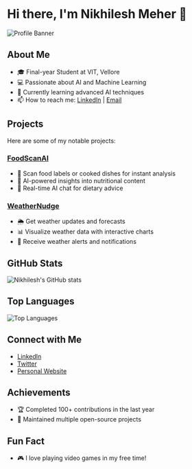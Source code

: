 # Hi there, I'm Nikhilesh Meher 👋

![Profile Banner](https://your-banner-image-url)

## About Me
- 🎓 Final-year Student at VIT, Vellore
- 💻 Passionate about AI and Machine Learning
- 🌱 Currently learning advanced AI techniques
- 📫 How to reach me: [LinkedIn](https://www.linkedin.com/in/nikhileshmeher) | [Email](mailto:your-email@example.com)

## Projects
Here are some of my notable projects:

### [FoodScanAI](https://github.com/nikhileshmeher0204/FoodScanAI)
- 📸 Scan food labels or cooked dishes for instant analysis
- 🤖 AI-powered insights into nutritional content
- 💬 Real-time AI chat for dietary advice

### [WeatherNudge](https://github.com/nikhileshmeher0204/WeatherNudge)
- 🌦️ Get weather updates and forecasts
- 📊 Visualize weather data with interactive charts
- 🔔 Receive weather alerts and notifications

## GitHub Stats
![Nikhilesh's GitHub stats](https://github-readme-stats.vercel.app/api?username=nikhileshmeher0204&show_icons=true&theme=radical)

## Top Languages
![Top Languages](https://github-readme-stats.vercel.app/api/top-langs/?username=nikhileshmeher0204&layout=compact&theme=radical)

## Connect with Me
- [LinkedIn](https://www.linkedin.com/in/nikhileshmeher)
- [Twitter](https://twitter.com/your-twitter-handle)
- [Personal Website](https://your-website.com)

## Achievements
- 🏆 Completed 100+ contributions in the last year
- 🌟 Maintained multiple open-source projects

## Fun Fact
- 🎮 I love playing video games in my free time!

